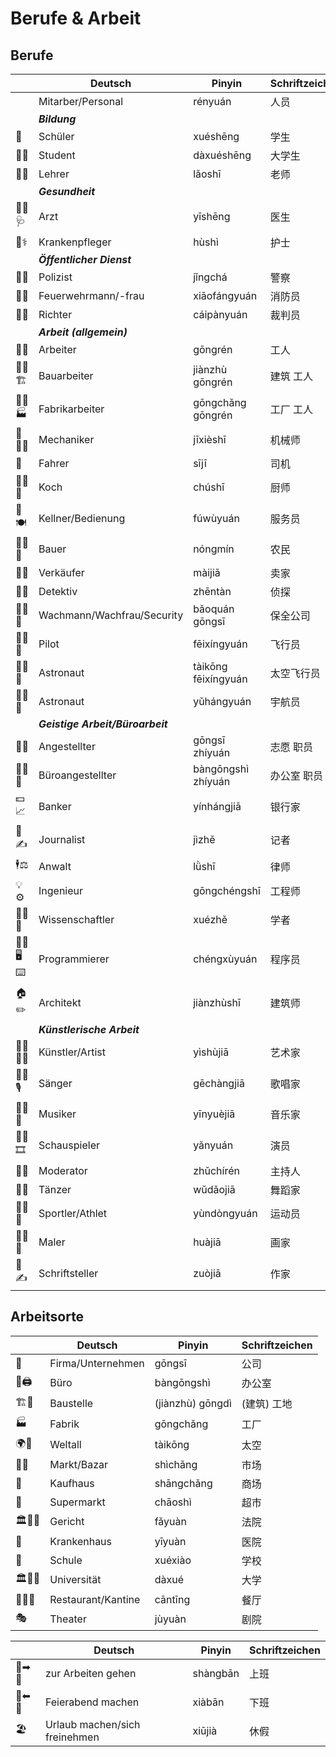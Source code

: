 # Berufe & Arbeit

## Berufe
|     | Deutsch                          | Pinyin              | Schriftzeichen |
| --- | -------------------------------- | ------------------- | -------------- |
|     | Mitarber/Personal                | rényuán             | 人员           |
|     | ***Bildung***                    |                     |
| 🎒   | Schüler                          | xuéshēng            | 学生           |
| 👨‍🎓   | Student                          | dàxuéshēng          | 大学生         |
| 👩‍🏫   | Lehrer                           | lǎoshī              | 老师           |
|     | ***Gesundheit***                 |                     |
| 👨‍⚕️🩺  | Arzt                             | yīshēng             | 医生           |
| 👩⚕️  | Krankenpfleger                   | hùshì               | 护士           |
|     | ***Öffentlicher Dienst***        |                     |
| 👮‍♀️   | Polizist                         | jǐngchá             | 警察           |
| 👩‍🚒   | Feuerwehrmann/-frau              | xiāofángyuán        | 消防员         |
| 👩‍⚖️   | Richter                          | cáipànyuán          | 裁判员         |
|     | ***Arbeit (allgemein)***         |                     |
| 👷‍♂️   | Arbeiter                         | gōngrén             | 工人           |
| 👷‍♂️🏗  | Bauarbeiter                      | jiànzhù gōngrén     | 建筑​ 工人     |
| 👷‍♂️🏭  | Fabrikarbeiter                   | gōngchǎng gōngrén   | 工厂 ​工人     |
| 🚗👩‍🔧  | Mechaniker                       | jīxièshī            | 机械师         |
| 🚕   | Fahrer                           | sījī                | 司机           |
| 👨‍🍳🔪  | Koch                             | chúshī              | 厨师           |
| 👩🍽️  | Kellner/Bedienung                | fúwùyuán            | 服务员         |
| 👩‍🌾🌾  | Bauer                            | nóngmín             | 农民           |
| 🏬👠  | Verkäufer                        | màijiā              | 卖家           |
| 🕵️‍♂️   | Detektiv                         | zhēntàn             | 侦探           |
| 💂‍♂️🔐  | Wachmann/Wachfrau/Security       | bǎoquán gōngsī      | 保全​公司      |
| 👨‍✈️🛫  | Pilot                            | fēixíngyuán         | 飞行员         |
| 👨‍🚀🚀  | Astronaut                        | tàikōng fēixíngyuán | 太空​飞行员    |
| 👨‍🚀🚀  | Astronaut                        | yǔhángyuán          | 宇航员         |
|     | ***Geistige Arbeit/Büroarbeit*** |                     |
| 👩‍💼   | Angestellter                     | gōngsī zhíyuán      | 志愿 职员      |
| 👩‍🏭💼  | Büroangestellter                 | bàngōngshì zhíyuán  | 办公室​ 职员   |
| 💵📈  | Banker                           | yínhángjiā          | 银行家         |
| 📰✍  | Journalist                       | jìzhě               | 记者           |
| 🕴⚖️  | Anwalt                           | lǜshī               | 律师           |
| 💡⚙️  | Ingenieur                        | gōngchéngshī        | 工程师         |
| 👩‍🔬🧪  | Wissenschaftler                  | xuézhě              | 学者           |
| 👨‍💻🖥️⌨️ | Programmierer                    | chéngxùyuán         | 程序员         |
| 🏠✏️  | Architekt                        | jiànzhùshī          | 建筑师         |
|     | ***Künstlerische Arbeit***       |                     |                |
| 👨‍🎨🤹‍♂️  | Künstler/Artist                  | yìshùjiā            | 艺术家         |
| 👩‍🎤🎙  | Sänger                           | gēchàngjiā          | 歌唱家         |
| 👨‍🎤🎸  | Musiker                          | yīnyuèjiā           | 音乐家         |
| 🦸‍♂️🎞  | Schauspieler                     | yǎnyuán             | 演员           |
| 👨💬  | Moderator                        | zhǔchírén           | 主持人         |
| 💃🕺  | Tänzer                           | wǔdǎojiā            | 舞蹈家         |
| 🏃‍♀️🏅  | Sportler/Athlet                  | yùndòngyuán         | 运动员         |
| 👨‍🎨🎨  | Maler                            | huàjiā              | 画家           |
| 📕✍️  | Schriftsteller                   | zuòjiā              | 作家           |


## Arbeitsorte

|     | Deutsch            | Pinyin           | Schriftzeichen |
| --- | ------------------ | ---------------- | -------------- |
| 🏢   | Firma/Unternehmen  | gōngsī           | 公司           |
| 🏢🖨️  | Büro               | bàngōngshì       | 办公室         |
| 🏗🦺  | Baustelle          | (jiànzhù) gōngdì | (建筑) ​工地   |
| 🏭   | Fabrik             | gōngchǎng        | 工厂           |
| 🌍🚀  | Weltall            | tàikōng          | 太空           |
| 🍉🥬  | Markt/Bazar        | shìchǎng         | 市场           |
| 🏬   | Kaufhaus           | shāngchǎng       | 商场           |
| 🏪   | Supermarkt         | chāoshì          | 超市           |
| 🏛️👨‍⚖️  | Gericht            | fǎyuàn           | 法院           |
| 🏥   | Krankenhaus        | yīyuàn           | 医院           |
| 🏫   | Schule             | xuéxiào          | 学校           |
| 🏛️👨‍🎓  | Universität        | dàxué            | 大学           |
| 🍣👨‍🍳  | Restaurant/Kantine | cāntīng          | 餐厅           |
| 🎭   | Theater            | jùyuàn           | 剧院           |

|     | Deutsch                       | Pinyin   | Schriftzeichen |
| --- | ----------------------------- | -------- | -------------- |
| 🏡➡🏢 | zur Arbeiten gehen            | shàngbān | 上班           |
| 🏡⬅🏢 | Feierabend machen             | xiàbān   | 下班           |
| 🏖   | Urlaub machen/sich freinehmen | xiūjià   | 休假           |

